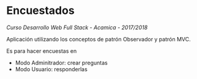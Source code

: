 # Encuestados
_Curso Desarrollo Web Full Stack - Acamica - 2017/2018_

Aplicación utilizando los conceptos de patrón Observador y patrón MVC.

Es para hacer encuestas en
- Modo Adminitrador: crear preguntas
- Modo Usuario: responderlas
